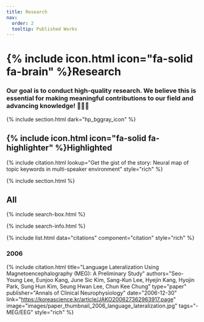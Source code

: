 ```yaml
---
title: Research
nav:
  order: 2
  tooltip: Published Works
---
```


# {% include icon.html icon="fa-solid fa-brain" %}Research

### Our goal is to conduct high-quality research. We believe this is essential for making meaningful contributions to our field and advancing knowledge! 🧠🧠🧠

{% include section.html dark="hp_bggray_icon" %}

## {% include icon.html icon="fa-solid fa-highlighter" %}Highlighted

{% include citation.html lookup="Get the gist of the story: Neural map of topic keywords in multi-speaker environment" style="rich" %}

{% include section.html %}

## All

{% include search-box.html %}

{% include search-info.html %}

{% include list.html data="citations" component="citation" style="rich" %}

### 2006
{% include citation.html 
title="Language Lateralization Using Magnetoencephalography (MEG): A Preliminary Study" 
authors="Seo-Young Lee, Eunjoo Kang, June Sic Kim, Sang-Kun Lee, Hyejin Kang, Hyojin Park, Sung Hun Kim, Seung Hwan Lee, Chun Kee Chung"
type="paper"
publisher="Annals of Clinical Neurophysiology"
date="2006-12-30"
link="https://koreascience.kr/article/JAKO200627362963917.page"
image="images/paper_thumbnail_2006_language_lateralization.jpg"
tags="- MEG/EEG"
style="rich"
%}
